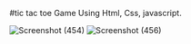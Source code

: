 #tic tac toe Game Using Html, Css, javascript.

![Screenshot (454)](https://github.com/yogeshjuyal8859/tic-tac-toe-game/assets/140688498/68c22614-c2fb-47f5-8608-633dc2259f7a)
![Screenshot (456)](https://github.com/yogeshjuyal8859/tic-tac-toe-game/assets/140688498/27ba4362-eaf1-4a44-9a6d-23ffa515dda6)
